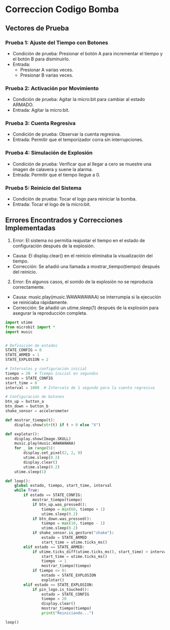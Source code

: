 # Correccion Codigo Bomba

## Vectores de Prueba
### Prueba 1: Ajuste del Tiempo con Botones
* Condición de prueba: Presionar el botón A para incrementar el tiempo y el botón B para disminuirlo.
* Entrada:
  * Presionar A varias veces.
  * Presionar B varias veces.
### Prueba 2: Activación por Movimiento
* Condición de prueba: Agitar la micro:bit para cambiar al estado ARMADO.
* Entrada: Agitar la micro:bit.
### Prueba 3: Cuenta Regresiva
* Condición de prueba: Observar la cuenta regresiva.
* Entrada: Permitir que el temporizador corra sin interrupciones.
### Prueba 4: Simulación de Explosión
* Condición de prueba: Verificar que al llegar a cero se muestre una imagen de calavera y suene la alarma.
* Entrada: Permitir que el tiempo llegue a 0.
### Prueba 5: Reinicio del Sistema
* Condición de prueba: Tocar el logo para reiniciar la bomba.
* Entrada: Tocar el logo de la micro:bit.
  
## Errores Encontrados y Correcciones Implementadas
1. Error: El sistema no permitía reajustar el tiempo en el estado de configuración después de la explosión.
* Causa: El display.clear() en el reinicio eliminaba la visualización del tiempo.
* Corrección: Se añadió una llamada a mostrar_tiempo(tiempo) después del reinicio.
2. Error: En algunos casos, el sonido de la explosión no se reproducía correctamente.
* Causa: music.play(music.WAWAWAWAA) se interrumpía si la ejecución se reiniciaba rápidamente.
* Corrección: Se añadió un utime.sleep(1) después de la explosión para asegurar la reproducción completa.

``` py
import utime
from microbit import *
import music


# Definición de estados
STATE_CONFIG = 0
STATE_ARMED = 1
STATE_EXPLOSION = 2

# Intervalos y configuración inicial
tiempo = 20  # Tiempo inicial en segundos
estado = STATE_CONFIG
start_time = 0
interval = 1000  # Intervalo de 1 segundo para la cuenta regresiva

# Configuración de botones
btn_up = button_a
btn_down = button_b
shake_sensor = accelerometer

def mostrar_tiempo(t):
    display.show(str(t) if t > 0 else "X")

def explotar():
    display.show(Image.SKULL)
    music.play(music.WAWAWAWAA)
    for _ in range(5):
        display.set_pixel(2, 2, 9)
        utime.sleep(0.2)
        display.clear()
        utime.sleep(0.2)
    utime.sleep(1)

def loop():
    global estado, tiempo, start_time, interval
    while True:
        if estado == STATE_CONFIG:
            mostrar_tiempo(tiempo)
            if btn_up.was_pressed():
                tiempo = min(60, tiempo + 1)
                utime.sleep(0.2)
            if btn_down.was_pressed():
                tiempo = max(10, tiempo - 1)
                utime.sleep(0.2)
            if shake_sensor.is_gesture("shake"):
                estado = STATE_ARMED
                start_time = utime.ticks_ms()
        elif estado == STATE_ARMED:
            if utime.ticks_diff(utime.ticks_ms(), start_time) > interval:
                start_time = utime.ticks_ms()
                tiempo -= 1
                mostrar_tiempo(tiempo)
            if tiempo <= 0:
                estado = STATE_EXPLOSION
                explotar()
        elif estado == STATE_EXPLOSION:
            if pin_logo.is_touched():
                estado = STATE_CONFIG
                tiempo = 20
                display.clear()
                mostrar_tiempo(tiempo)
                print("Reiniciando...")

loop()
```
